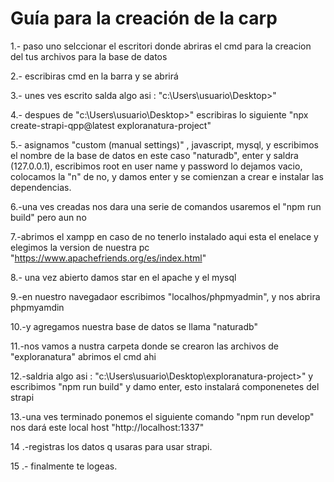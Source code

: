 Guía para la creación de la carp
=========================================

1.- paso uno selccionar el escritori donde abriras el cmd para la creacion del tus archivos para la base de datos

2.- escribiras cmd  en la barra y se abrirá

3.- unes ves escrito salda algo asi : "c:\Users\usuario\Desktop>"

4.- despues de "c:\Users\usuario\Desktop>" escribiras lo siguiente  "npx create-strapi-qpp@latest exploranatura-project"

5.- asignamos "custom (manual settings)" , javascript, mysql, y escribimos el nombre de la base de datos en este caso "naturadb",      enter y saldra (127.0.0.1), escribimos root en user name y password lo dejamos vacio, colocamos la "n" de no,  y damos enter y se comienzan a crear e instalar las dependencias.

6.-una ves creadas  nos dara una serie de comandos usaremos el "npm run build" pero aun no 

7.-abrimos el xampp en caso de no tenerlo instalado aqui esta el enelace  y elegimos la version de nuestra pc "https://www.apachefriends.org/es/index.html"

8.- una vez abierto damos star en el apache y el mysql

9.-en nuestro navegadaor escribimos  "localhos/phpmyadmin", y nos abrira  phpmyamdin

10.-y agregamos nuestra base de datos se llama "naturadb"

11.-nos vamos a nustra carpeta donde se crearon las archivos de "exploranatura" abrimos el cmd ahi 

12.-saldria algo asi : "c:\Users\usuario\Desktop\exploranatura-project>" y escribimos "npm run build" y damo enter, esto instalará componenetes del strapi 

13.-una ves terminado  ponemos el siguiente comando "npm run develop" nos dará este local host "http://localhost:1337"

14 .-registras los datos q usaras para usar strapi.

15 .- finalmente te logeas.



